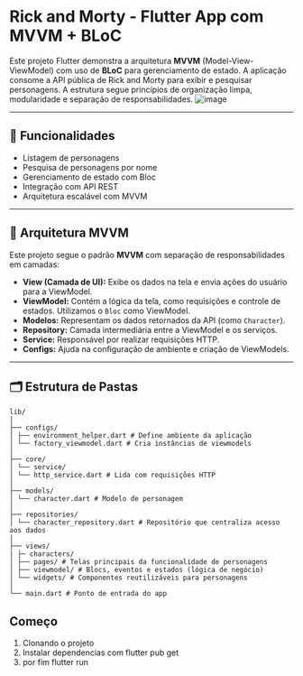 # Rick and Morty - Flutter App com MVVM + BLoC

Este projeto Flutter demonstra a arquitetura **MVVM** (Model-View-ViewModel) com uso de **BLoC** para gerenciamento de estado. A aplicação consome a API pública de Rick and Morty para exibir e pesquisar personagens. A estrutura segue princípios de organização limpa, modularidade e separação de responsabilidades.
![image](https://github.com/user-attachments/assets/7846834d-8bc3-48a1-9d19-859c5efeadfa)

---

## 🚀 Funcionalidades

- Listagem de personagens
- Pesquisa de personagens por nome
- Gerenciamento de estado com Bloc
- Integração com API REST
- Arquitetura escalável com MVVM

---

## 🧱 Arquitetura MVVM

Este projeto segue o padrão **MVVM** com separação de responsabilidades em camadas:

- **View (Camada de UI):** Exibe os dados na tela e envia ações do usuário para a ViewModel.
- **ViewModel:** Contém a lógica da tela, como requisições e controle de estados. Utilizamos o `Bloc` como ViewModel.
- **Modelos:** Representam os dados retornados da API (como `Character`).
- **Repository:** Camada intermediária entre a ViewModel e os serviços.
- **Service:** Responsável por realizar requisições HTTP.
- **Configs:** Ajuda na configuração de ambiente e criação de ViewModels.

---

## 🗂️ Estrutura de Pastas

```
lib/
│
├── configs/
│ ├── environment_helper.dart # Define ambiente da aplicação
│ └── factory_viewmodel.dart # Cria instâncias de viewmodels
│
├── core/
│ └── service/
│ └── http_service.dart # Lida com requisições HTTP
│
├── models/
│ └── character.dart # Modelo de personagem
│
├── repositories/
│ └── character_repository.dart # Repositório que centraliza acesso aos dados
│
├── views/
| ├─ characters/
│ ├── pages/ # Telas principais da funcionalidade de personagens
│ ├── viewmodel/ # Blocs, eventos e estados (lógica de negócio)
│ └── widgets/ # Componentes reutilizáveis para personagens
│
└── main.dart # Ponto de entrada do app
```

## Começo 
1. Clonando o projeto
2. Instalar dependencias com flutter pub get
3. por fim flutter run




